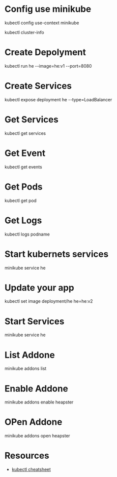 # Config use minikube
kubectl config use-context minikube

kubectl cluster-info

# Create Depolyment
kubectl run he --image=he:v1 --port=8080


# Create Services
kubectl expose deployment he --type=LoadBalancer

# Get Services
kubectl get services

# Get Event
kubectl get events

# Get Pods
kubectl get pod

# Get Logs
kubectl logs podname


# Start kubernets services
minikube service he

# Update your app

kubectl set image deployment/he he=he:v2

# Start Services
minikube service he

# List Addone
minikube addons list

# Enable Addone
minikube addons enable heapster

# OPen Addone
minikube addons open heapster

# Resources
* [kubectl cheatsheet](https://kubernetes.io/docs/reference/kubectl/cheatsheet/)
